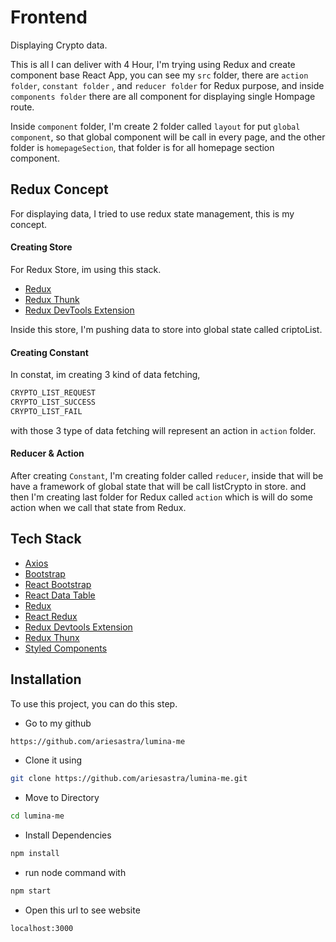 # Frontend

Displaying Crypto data.

This is all I can deliver with 4 Hour, I'm trying using
Redux and create component base React App, you can see
my `src` folder, there are `action folder`, `constant folder`
, and `reducer folder` for Redux purpose, and inside
`components folder` there are all component for displaying
single Hompage route.

Inside `component` folder, I'm create 2 folder called
`layout` for put `global component`, so that global
component will be call in every page, and the other
folder is `homepageSection`, that folder is for all
homepage section component.

## Redux Concept

For displaying data, I tried to use redux state
management, this is my concept.

#### Creating Store

For Redux Store, im using this stack.

- [Redux](https://redux.js.org/)
- [Redux Thunk](https://www.npmjs.com/package/redux-thunk)
- [Redux DevTools Extension](https://www.npmjs.com/package/redux-devtools-extension)

Inside this store, I'm pushing data to store into
global state called criptoList.

#### Creating Constant

In constat, im creating 3 kind of data fetching,

```bash
CRYPTO_LIST_REQUEST
CRYPTO_LIST_SUCCESS
CRYPTO_LIST_FAIL
```

with those 3 type of data fetching will represent
an action in `action` folder.

#### Reducer & Action

After creating `Constant`, I'm creating folder called
`reducer`, inside that will be have a framework of
global state that will be call listCrypto in store.
and then I'm creating last folder for Redux called
`action` which is will do some action when we call
that state from Redux.

## Tech Stack

- [Axios](https://www.npmjs.com/package/axios)
- [Bootstrap](https://www.npmjs.com/package/bootstrap)
- [React Bootstrap](https://www.npmjs.com/package/react-bootstrap)
- [React Data Table](https://www.npmjs.com/package/react-data-table-component)
- [Redux](https://www.npmjs.com/package/redux)
- [React Redux](https://www.npmjs.com/package/react-redux)
- [Redux Devtools Extension](https://www.npmjs.com/package/redux-devtools-extension)
- [Redux Thunx](https://www.npmjs.com/package/redux-thunk)
- [Styled Components](https://styled-components.com/docs/basics#installation)

## Installation

To use this project, you can do this step.

- Go to my github

```bash
https://github.com/ariesastra/lumina-me
```

- Clone it using

```bash
git clone https://github.com/ariesastra/lumina-me.git
```

- Move to Directory

```bash
cd lumina-me
```

- Install Dependencies

```bash
npm install
```

- run node command with

```bash
npm start
```

- Open this url to see website

```bash
localhost:3000
```
